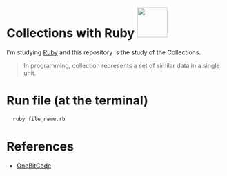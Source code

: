 # Collections with Ruby <img src="https://upload.wikimedia.org/wikipedia/commons/thumb/7/73/Ruby_logo.svg/640px-Ruby_logo.svg.png" width="70">

I'm studying [Ruby](https://www.ruby-lang.org/en/) and this repository is the study of the Collections.
> In programming, collection represents a set of similar data in a single unit.


# Run file (at the terminal)

```bash
  ruby file_name.rb
```

# References

- [OneBitCode](https://onebitcode.com/)
